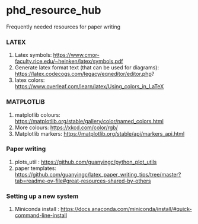 # phd_resource_hub
Frequently needed resources for paper writing

### LATEX
1. Latex symbols: https://www.cmor-faculty.rice.edu/~heinken/latex/symbols.pdf
2. Generate latex format text (that can be used for diagrams): https://latex.codecogs.com/legacy/eqneditor/editor.php?
3. latex colors: https://www.overleaf.com/learn/latex/Using_colors_in_LaTeX

### MATPLOTLIB
1. matplotlib colours: https://matplotlib.org/stable/gallery/color/named_colors.html
2. More colours: https://xkcd.com/color/rgb/
3. Matplotlib markers: https://matplotlib.org/stable/api/markers_api.html

### Paper writing
1. plots_util : https://github.com/guanyingc/python_plot_utils
2. paper templates: https://github.com/guanyingc/latex_paper_writing_tips/tree/master?tab=readme-ov-file#great-resources-shared-by-others

### Setting up a new system
1. Miniconda install : https://docs.anaconda.com/miniconda/install/#quick-command-line-install

